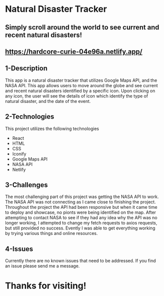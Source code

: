 # Natural Disaster Tracker

## Simply scroll around the world to see current and recent natural disasters!

## https://hardcore-curie-04e96a.netlify.app/

## 1-Description

This app is a natural disaster tracker that utilizes Google Maps API, and the NASA API. This app allows users to move around the globe and see current and recent natural disasters identified by a specific icon. Upon clicking on any icon, the user will see the details of icon which identify the type of natural disaster, and the date of the event. 

## 2-Technologies

This project utilizes the following technologies

  - React
  - HTML
  - CSS
  - Iconify
  - Google Maps API
  - NASA API
  - Netlify

## 3-Challenges

The most challenging part of this project was getting the NASA API to work. The NASA API was not connecting as I came close to finishing the project. Throughout the project the API had been responsive but when it came time to deploy and showcase, no pionts were being identified on the map. After attempting to contact NASA to see if they had any idea why the API was no longer working, I attempted to change my fetch requests to axios requests, but still provided no success. Evently I was able to get everything working by trying various things and online resources. 

## 4-Issues

Currently there are no known issues that need to be addressed. If you find an issue please send me a message. 

# Thanks for visiting!
